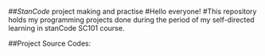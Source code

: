 ##*StanCode* project making and practise 
#Hello everyone! 
#This repository holds my programming projects done during the period of my self-directed learning in stanCode SC101 course.

##Project Source Codes: 
